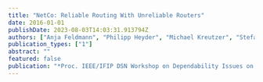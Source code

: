 ```yaml
---
title: "NetCo: Reliable Routing With Unreliable Routers"
date: 2016-01-01
publishDate: 2023-08-03T14:03:31.913794Z
authors: ["Anja Feldmann", "Philipp Heyder", "Michael Kreutzer", "Stefan Schmid", "Jean-Pierre Seifert", "Haya Shulman", "Kashyap Thimmaraju", "Michael Waidner", "Jens Sieberg"]
publication_types: ["1"]
abstract: ""
featured: false
publication: "*Proc. IEEE/IFIP DSN Workshop on Dependability Issues on SDN and NFV (DISN)*"
---
```



